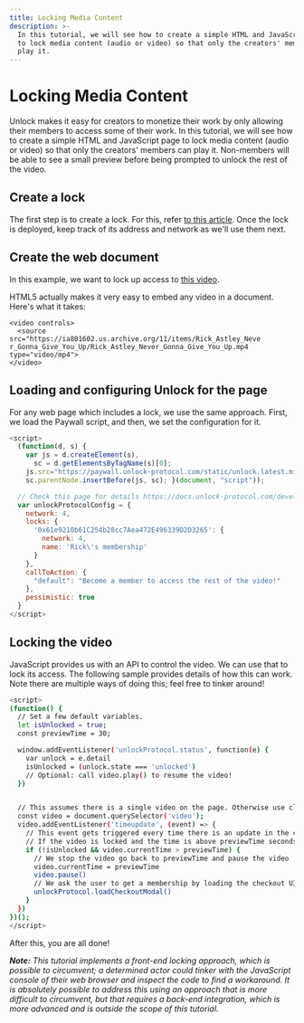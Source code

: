```yaml
---
title: Locking Media Content
description: >-
  In this tutorial, we will see how to create a simple HTML and JavaScript page
  to lock media content (audio or video) so that only the creators' members can
  play it.
---
```


# Locking Media Content

Unlock makes it easy for creators to monetize their work by only allowing their members to access some of their work. In this tutorial, we will see how to create a simple HTML and JavaScript page to lock media content (audio or video) so that only the creators' members can play it. Non-members will be able to see a small preview before being prompted to unlock the rest of the video.

## Create a lock

The first step is to create a lock. For this, refer [to this article](/basics/new-to-unlock/deploying-a-lock#deploying-a-lock). Once the lock is deployed, keep track of its address and network as we'll use them next.

## Create the web document

In this example, we want to lock up access to [this video](https://ia801602.us.archive.org/11/items/Rick_Astley_Never_Gonna_Give_You_Up/Rick_Astley_Never_Gonna_Give_You_Up.mp4).

HTML5 actually makes it very easy to embed any video in a document. Here's what it takes:

```markup
<video controls>
  <source src="https://ia801602.us.archive.org/11/items/Rick_Astley_Neve  r_Gonna_Give_You_Up/Rick_Astley_Never_Gonna_Give_You_Up.mp4 type="video/mp4">
</video>
```

## Loading and configuring Unlock for the page

For any web page which includes a lock, we use the same approach. First, we load the Paywall script, and then, we set the configuration for it.

```javascript
<script>
  (function(d, s) {
    var js = d.createElement(s),
      sc = d.getElementsByTagName(s)[0];
    js.src="https://paywall.unlock-protocol.com/static/unlock.latest.min.js";
    sc.parentNode.insertBefore(js, sc); }(document, "script"));

  // Check this page for details https://docs.unlock-protocol.com/developers/paywall/configuring-checkout
  var unlockProtocolConfig = {
    network: 4,
    locks: {
      '0x61e9210b61C254b28cc7Aea472E496339D2D3265': {
        network: 4,
        name: 'Rick\'s membership'
      }
    },
    callToAction: {
      "default": "Become a member to access the rest of the video!"
    },
    pessimistic: true
  }
</script>
```

## Locking the video

JavaScript provides us with an API to control the video. We can use that to lock its access. The following sample provides details of how this can work. Note there are multiple ways of doing this; feel free to tinker around!

```bash
<script>
(function() {
  // Set a few default variables.
  let isUnlocked = true;
  const previewTime = 30;

  window.addEventListener('unlockProtocol.status', function(e) {
    var unlock = e.detail
    isUnlocked = (unlock.state === 'unlocked')
    // Optional: call video.play() to resume the video!
  })


  // This assumes there is a single video on the page. Otherwise use class selectors.
  const video = document.querySelector('video');
  video.addEventListener('timeupdate', (event) => {
    // This event gets triggered every time there is an update in the current time.
    // If the video is locked and the time is above previewTime seconds
    if (!isUnlocked && video.currentTime > previewTime) {
      // We stop the video go back to previewTime and pause the video
      video.currentTime = previewTime
      video.pause()
      // We ask the user to get a membership by loading the checkout UI
      unlockProtocol.loadCheckoutModal()
    }
  })
})();
</script>

```

After this, you are all done!

_**Note:** This tutorial implements a front-end locking approach, which is possible to circumvent; a determined actor could tinker with the JavaScript console of their web browser and inspect the code to find a workaround. It is absolutely possible to address this using an approach that is more difficult to circumvent, but that requires a back-end integration, which is more advanced and is outside the scope of this tutorial._

